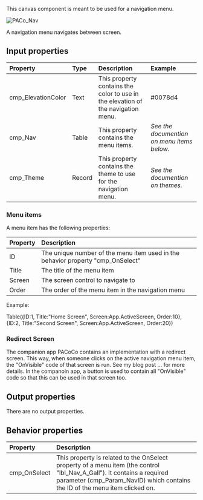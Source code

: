 This canvas component is meant to be used for a navigation menu.

![PACo_Nav](https://user-images.githubusercontent.com/35654198/197222505-7e7f42d7-9014-4471-a93a-c37c3f97a3e4.png)

A navigation menu navigates between screen.

## **Input properties**

| Property | Type | Description | Example |
| :--- | :--- | :--- | :--- |
| cmp_ElevationColor | Text | This property contains the color to use in the elevation of the navigation menu. | #0078d4 |
| cmp_Nav | Table | This property contains the menu items. | *See the documention on menu items below.* |
| cmp_Theme | Record | This property contains the theme to use for the navigation menu. | *See the documention on themes.* |

### Menu items

A menu item has the following properties:

| Property | Description |
| :--- | :--- |
| ID | The unique number of the menu item used in the behavior property "cmp_OnSelect" |
| Title | The title of the menu item |
| Screen | The screen control to navigate to |
| Order | The order of the menu item in the navigation menu |

Example:

Table({ID:1, Title:"Home Screen", Screen:App.ActiveScreen, Order:10}, {ID:2, Title:"Second Screen", Screen:App.ActiveScreen, Order:20})

### Redirect Screen
The companion app PACoCo contains an implementation with a redirect screen. This way, when someone clicks on the active navigation menu item, 
the "OnVisible" code of that screen is run. See my blog post ... for more details. In the companoin app, a button is used to contain 
all "OnVisible" code so that this can be used in that screen too.

## **Output properties**

There are no output properties.

## **Behavior properties**

| Property | Description |
| :--- | :--- |
| cmp_OnSelect | This property is related to the OnSelect property of a menu item (the control "lbl_Nav_A_Gall"). It contains a required parameter (cmp_Param_NavID) which contains the ID of the menu item clicked on. |
